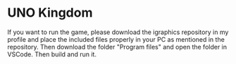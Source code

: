 # UNO Kingdom
If you want to run the game, please download the igraphics repository in my profile and place the included files properly in your PC as mentioned in the repository. Then download the folder "Program files" and open the folder in VSCode. Then build and run it.
